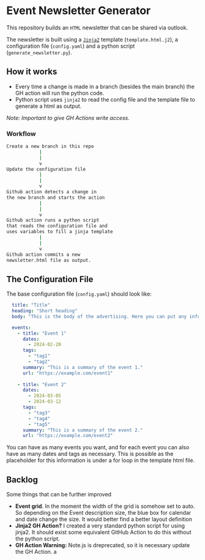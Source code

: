# Event Newsletter Generator

This repository builds an `HTML` newsletter that can be shared via outlook.

The newsletter is built using a [`Jinja2`](https://palletsprojects.com/p/jinja/) template (`template.html.j2`), a configuration file (`config.yaml`) and a python script (`generate_newsletter.py`).

## How it works

- Every time a change is made in a branch (besides the main branch) the GH action will run the python code.
- Python script uses `jinja2` to read the config file and the template file to generate a html as output.

*Note: Important to give GH Actions write access.*

### Workflow

```bash
Create a new branch in this repo
            |
            |
            v
Update the configuration file
            |
            |
            v
Github action detects a change in 
the new branch and starts the action
            |  
            |
            v
Github action runs a python script 
that reads the configuration file and
uses variables to fill a jinja template
            |
            |
            v
Github action commits a new 
newsletter.html file as output.
```

## The Configuration File

The base configuration file (`config.yaml`) should look like:

```yaml
  title: "Title"
  heading: "Short heading"
  body: "This is the body of the advertising. Here you can put any information you want."

  events:
    - title: "Event 1"
      dates:
        - 2024-02-20
      tags:
        - "tag1"
        - "tag2"
      summary: "This is a summary of the event 1."
      url: "https://example.com/event1"
      
    - title: "Event 2"
      dates:
        - 2024-03-05
        - 2024-03-12
      tags:
        - "tag3"
        - "tag4"
        - "tag5"
      summary: "This is a summary of the event 2."
      url: "https://example.com/event2"
```

You can have as many events you want, and for each event you can also have as
many dates and tags as necessary. This is possible as the placeholder for this
information is under a for loop in the template html file.

## Backlog

Some things that can be further improved

- **Event grid**. In the moment the width of the grid is somehow set to auto. So depending on the Event description size, the blue box for calendar and date change the size. It would better find a better layout definition
- **Jinja2 GH Action?** I created a very standard python script for using jinja2. It should exist some equivalent GitHub Action to do this without the python script.
- **GH Action Warning:** Note.js is dreprecated, so it is necessary update the GH Action.
a
